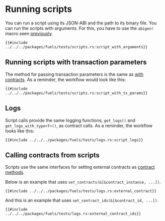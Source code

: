 # Running scripts

You can run a script using its JSON-ABI and the path to its binary file. You can run the scripts with arguments. For this, you have to use the `abigen!` macro seen [previously](../abigen/the-abigen-macro.md).

````rust,ignore
{{#include ../../../packages/fuels/tests/scripts.rs:script_with_arguments}}
````

## Running scripts with transaction parameters

The method for passing transaction parameters is the same as [with contracts](../calling-contracts/tx-params.md). As a reminder, the workflow would look like this:

```rust,ignore
{{#include ../../../packages/fuels/tests/scripts.rs:script_with_tx_params}}
```

## Logs

Script calls provide the same logging functions, `get_logs()` and `get_logs_with_type<T>()`, as contract calls. As a reminder, the workflow looks like this:

```rust,ignore
{{#include ../../../packages/fuels/tests/logs.rs:script_logs}}
```

## Calling contracts from scripts
Scripts use the same interfaces for setting external contracts as [contract methods](../calling-contracts/other-contracts.md).

Below is an example that uses `set_contracts(&[&contract_instance, ...])`.

```rust,ignore
{{#include ../../../packages/fuels/tests/logs.rs:external_contract}}
```
And this is an example that uses `set_contract_ids(&[&contract_id, ...])`.

```rust,ignore
{{#include ../../../packages/fuels/tests/logs.rs:external_contract_ids}}
```
